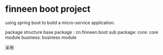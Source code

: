 finneen boot project
====================

using spring boot to build a micro-service application.

package structure
base package : cn.finneen.boot
sub package:
core: core module
business: business module

采用